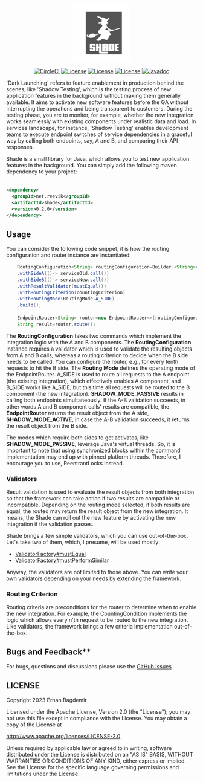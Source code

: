 <p align="center">
<img src="media/shade-logo.png" width=150 />    
</p>

<div align="center">

[![CircleCI](https://dl.circleci.com/status-badge/img/circleci/MijSkLN7jgimc5d7X5xmw1/Cme7KtQEisA8WcpiPBhMCP/tree/main.svg?style=shield&circle-token=7010818212d0b87edb68ac4e0ad06609d52f7426)](https://dl.circleci.com/status-badge/redirect/circleci/MijSkLN7jgimc5d7X5xmw1/Cme7KtQEisA8WcpiPBhMCP/tree/main)
[![License](https://img.shields.io/badge/License-Apache%202.0-blue.svg)](https://opensource.org/licenses/Apache-2.0)
[![License](https://img.shields.io/badge/JDK-21%20-green.svg)](https://github.com/reevik/shade/wiki/Java-Support)
[![License](https://img.shields.io/badge/Release-0.2.0%20-green.svg)](https://central.sonatype.com/artifact/net.reevik/shade)
[![Javadoc](https://img.shields.io/badge/Javadoc%20-green.svg)](https://reevik.github.io/shade/)
</div>

'Dark Launching' refers to feature enablement in production behind the scenes, like 'Shadow
Testing', which is the testing process of new application features in the background without making
them generally available. It aims to activate new software features before the GA without
interrupting the operations and being transparent to customers. During the testing phase, you are to
monitor, for example, whether the new integration works seamlessly with existing components under
realistic data and load. In services landscape, for instance, 'Shadow Testing' enables development
teams to execute endpoint switches of service dependencies in a graceful way by calling both
endpoints, say, A and B, and comparing their API responses.

Shade is a small library for Java, which allows you to test new application features in the
background. You can simply add the following maven dependency to your project:

```xml

<dependency>
  <groupId>net.reevik</groupId>
  <artifactId>shade</artifactId>
  <version>0.2.0</version>
</dependency>
```

## Usage

You can consider the following code snippet, it is how the routing configuration and router instance
are instantiated:

```java
    RoutingConfiguration<String> routingConfiguration=Builder.<String>create()
    .withSideA(()-> serviceOld.call())
    .withSideB(()-> serviceNew.call())
    .withResultValidator(mustEqual())
    .withRoutingCriterion(countingCriterion)
    .withRoutingMode(RoutingMode.A_SIDE)
    .build();

    EndpointRouter<String> router=new EndpointRouter<>(routingConfiguration);
    String result=router.route();
```

The **RoutingConfiguration** takes two commands which implement the integration logic with the A and
B components. The **RoutingConfiguration** instance requires a validator which is used to validate
the resulting objects from A and B calls, whereas a routing criterion to decide when the B side
needs to
be called. You can configure the router, e.g., for every tenth requests to hit the B side. The
**Routing Mode** defines the operating mode of the EndpointRouter. A_SIDE is used to route all
requests to the A endpoint (the existing integration), which effectively enables A component, and
B_SIDE works like A_SIDE, but this time all requests will be routed to the B component (the new
integration). **SHADOW_MODE_PASSIVE** results in calling both endpoints simultaneously. If the A-B
validation succeeds, in other words A and B component calls' results are compatible, the
**EndpointRouter** returns the result object from the A side, **SHADOW_MODE_ACTIVE**, in case the
A-B validation succeeds, it returns the result object from the B side.

The modes which require both sides to get activates, like **SHADOW_MODE_PASSIVE**, leverage Java's
virtual threads. So, it is important to note that using synchronized blocks within the command
implementation may end up with pinned platform threads. Therefore, I encourage you to use,
ReentrantLocks instead.

### Validators

Result validation is used to evaluate the result objects from both integration so that the framework
can take action if two results are compatible or incompatible. Depending on the routing mode
selected, if both results are equal, the routed may return the result object from the new
integration. It means, the Shade can roll out the new feature
by activating the new integration if the validation passes.

Shade brings a few simple validators, which you can use
out-of-the-box. Let's take two of them, which, I presume, will be used mostly:

* [ValidatorFactory#mustEqual](https://reevik.github.io/shade/net/reevik/shade/validators/ValidatorFactory.html#mustEqual())
* [ValidatorFactory#mustPerformSimilar](https://reevik.github.io/shade/net/reevik/shade/validators/ValidatorFactory.html#mustPerformSimilar(java.time.Duration))

Anyway, the validators are not limited to those above. You can write your own validators depending
on your needs by extending the framework.

### Routing Criterion

Routing criteria are preconditions for the router to determine when to enable the new integration.
For example, the CountingCondition implements the logic which allows every n'th request to be routed
to the new integration. Like validators, the framework brings a few criteria implementation
out-of-the-box.

## Bugs and Feedback**

For bugs, questions and discussions please use
the [GitHub Issues](https://github.com/notingolmo/shade/issues).

## LICENSE

Copyright 2023 Erhan Bagdemir

Licensed under the Apache License, Version 2.0 (the "License");
you may not use this file except in compliance with the License.
You may obtain a copy of the License at

http://www.apache.org/licenses/LICENSE-2.0

Unless required by applicable law or agreed to in writing, software
distributed under the License is distributed on an "AS IS" BASIS,
WITHOUT WARRANTIES OR CONDITIONS OF ANY KIND, either express or implied.
See the License for the specific language governing permissions and
limitations under the License.

[license]:LICENSE-2.0.txt
[license img]:https://img.shields.io/badge/License-Apache%202-blue.svg


